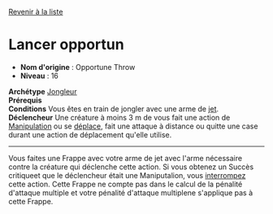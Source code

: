 [Revenir à la liste](list.md)

# Lancer opportun

 * **Nom d'origine** : Opportune Throw
 * **Niveau** : 16


<p><span id="ctl00_MainContent_DetailedOutput"><strong>Archétype</strong> <u><a href="https://2e.aonprd.com/Archetypes.aspx?ID=36">Jongleur</a></u><br><strong>Prérequis</strong> &nbsp;<br><strong>Conditions</strong> Vous êtes en train de jongler avec une arme de <a style="text-decoration: underline;" href="https://2e.aonprd.com/Traits.aspx?ID=195">jet</a>.<br><strong>Déclencheur</strong> Une créature à moins 3 m de vous fait une action de <a style="text-decoration: underline;" href="https://2e.aonprd.com/Traits.aspx?ID=104">Manipulation</a> ou se <a style="text-decoration: underline;" href="https://2e.aonprd.com/Traits.aspx?ID=114">déplace</a>, fait une attaque à distance ou quitte une case durant une action de déplacement qu'elle utilise.<br></span></p>
<hr>
<p>Vous faites une Frappe avec votre arme de jet avec l'arme nécessaire contre la créature qui déclenche cette action. Si vous obtenez un Succès critiqueet que le déclencheur était une Maniputalion, vous <a href="https://2e.aonprd.com/Rules.aspx?ID=394">interrompez</a> cette action. Cette Frappe ne compte pas dans le calcul de la pénalité d'attaque multiple et votre pénalité d'attaque multiplene s'applique pas à cette Frappe.</p>